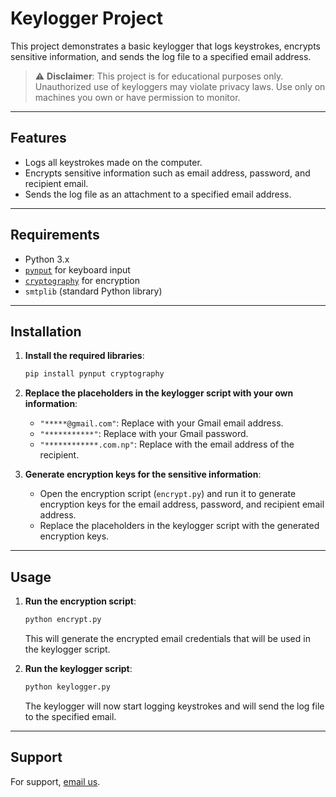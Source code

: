 
# Keylogger Project

This project demonstrates a basic keylogger that logs keystrokes, encrypts sensitive information, and sends the log file to a specified email address.

> ⚠️ **Disclaimer**: This project is for educational purposes only. Unauthorized use of keyloggers may violate privacy laws. Use only on machines you own or have permission to monitor.

---

## Features

- Logs all keystrokes made on the computer.
- Encrypts sensitive information such as email address, password, and recipient email.
- Sends the log file as an attachment to a specified email address.

---

## Requirements

- Python 3.x
- [`pynput`](https://pypi.org/project/pynput/) for keyboard input
- [`cryptography`](https://pypi.org/project/cryptography/) for encryption
- `smtplib` (standard Python library)

---

## Installation

1. **Install the required libraries**:

   ```bash
   pip install pynput cryptography
   ```

2. **Replace the placeholders in the keylogger script with your own information**:
   - `"*****@gmail.com"`: Replace with your Gmail email address.
   - `"***********"`: Replace with your Gmail password.
   - `"************.com.np"`: Replace with the email address of the recipient.

3. **Generate encryption keys for the sensitive information**:
   - Open the encryption script (`encrypt.py`) and run it to generate encryption keys for the email address, password, and recipient email address.
   - Replace the placeholders in the keylogger script with the generated encryption keys.

---

## Usage

1. **Run the encryption script**:

   ```bash
   python encrypt.py
   ```

   This will generate the encrypted email credentials that will be used in the keylogger script.

2. **Run the keylogger script**:

   ```bash
   python keylogger.py
   ```

   The keylogger will now start logging keystrokes and will send the log file to the specified email.

---

## Support

For support, [email us](https://mail.google.com/mail/?view=cm&fs=1&to=arunkbijuofficial@gmail.com&su=Let%27s%20Chat&body=Hi,%20I%20would%20love%20to%20connect%20with%20you.%20Looking%20forward%20to%20your%20response.).

